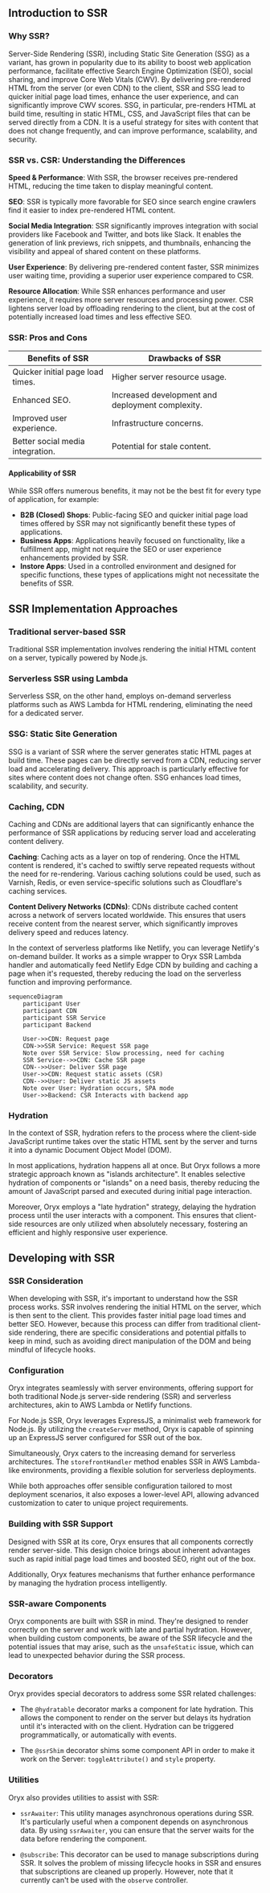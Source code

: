 ## Introduction to SSR

### Why SSR?

Server-Side Rendering (SSR), including Static Site Generation (SSG) as a variant, has grown in popularity due to its ability to boost web application performance, facilitate effective Search Engine Optimization (SEO), social sharing, and improve Core Web Vitals (CWV). By delivering pre-rendered HTML from the server (or even CDN) to the client, SSR and SSG lead to quicker initial page load times, enhance the user experience, and can significantly improve CWV scores. SSG, in particular, pre-renders HTML at build time, resulting in static HTML, CSS, and JavaScript files that can be served directly from a CDN. It is a useful strategy for sites with content that does not change frequently, and can improve performance, scalability, and security.

### SSR vs. CSR: Understanding the Differences

**Speed & Performance**: With SSR, the browser receives pre-rendered HTML, reducing the time taken to display meaningful content.

**SEO**: SSR is typically more favorable for SEO since search engine crawlers find it easier to index pre-rendered HTML content.

**Social Media Integration**: SSR significantly improves integration with social providers like Facebook and Twitter, and bots like Slack. It enables the generation of link previews, rich snippets, and thumbnails, enhancing the visibility and appeal of shared content on these platforms.

**User Experience**: By delivering pre-rendered content faster, SSR minimizes user waiting time, providing a superior user experience compared to CSR.

**Resource Allocation**: While SSR enhances performance and user experience, it requires more server resources and processing power. CSR lightens server load by offloading rendering to the client, but at the cost of potentially increased load times and less effective SEO.


### SSR: Pros and Cons

| Benefits of SSR                                                   | Drawbacks of SSR    |
|-------------------------------------------------------------------|---------------------|
| Quicker initial page load times.                                  | Higher server resource usage. |
| Enhanced SEO.                                                     | Increased development and deployment complexity. |
| Improved user experience.                                         | Infrastructure concerns. |
| Better social media integration.                                  | Potential for stale content. |

#### Applicability of SSR

While SSR offers numerous benefits, it may not be the best fit for every type of application, for example:

- **B2B (Closed) Shops**: Public-facing SEO and quicker initial page load times offered by SSR may not significantly benefit these types of applications.
- **Business Apps**: Applications heavily focused on functionality, like a fulfillment app, might not require the SEO or user experience enhancements provided by SSR.
- **Instore Apps**: Used in a controlled environment and designed for specific functions, these types of applications might not necessitate the benefits of SSR.


## SSR Implementation Approaches

### Traditional server-based SSR

Traditional SSR implementation involves rendering the initial HTML content on a server, typically powered by Node.js.

### Serverless SSR using Lambda

Serverless SSR, on the other hand, employs on-demand serverless platforms such as AWS Lambda for HTML rendering, eliminating the need for a dedicated server. 

### SSG: Static Site Generation

SSG is a variant of SSR where the server generates static HTML pages at build time. These pages can be directly served from a CDN, reducing server load and accelerating delivery. This approach is particularly effective for sites where content does not change often. SSG enhances load times, scalability, and security.

### Caching, CDN

Caching and CDNs are additional layers that can significantly enhance the performance of SSR applications by reducing server load and accelerating content delivery.

**Caching**: Caching acts as a layer on top of rendering. Once the HTML content is rendered, it's cached to swiftly serve repeated requests without the need for re-rendering. Various caching solutions could be used, such as Varnish, Redis, or even service-specific solutions such as Cloudflare's caching services.

**Content Delivery Networks (CDNs)**: CDNs distribute cached content across a network of servers located worldwide. This ensures that users receive content from the nearest server, which significantly improves delivery speed and reduces latency.

In the context of serverless platforms like Netlify, you can leverage Netlify's on-demand builder.
It works as a simple wrapper to Oryx SSR Lambda handler and automatically feed Netlify Edge CDN by building and caching a page when it's requested, thereby reducing the load on the serverless function and improving performance.

```mermaid
sequenceDiagram
    participant User
    participant CDN
    participant SSR Service
    participant Backend

    User->>CDN: Request page
    CDN->>SSR Service: Request SSR page
    Note over SSR Service: Slow processing, need for caching
    SSR Service-->>CDN: Cache SSR page
    CDN-->>User: Deliver SSR page
    User->>CDN: Request static assets (CSR)
    CDN-->>User: Deliver static JS assets
    Note over User: Hydration occurs, SPA mode
    User->>Backend: CSR Interacts with backend app

```

### Hydration

In the context of SSR, hydration refers to the process where the client-side JavaScript runtime takes over the static HTML sent by the server and turns it into a dynamic Document Object Model (DOM).

In most applications, hydration happens all at once. But Oryx follows a more strategic approach known as "islands architecture". It enables selective hydration of components or "islands" on a need basis, thereby reducing the amount of JavaScript parsed and executed during initial page interaction.

Moreover, Oryx employs a "late hydration" strategy, delaying the hydration process until the user interacts with a component. This ensures that client-side resources are only utilized when absolutely necessary, fostering an efficient and highly responsive user experience.


## Developing with SSR

### SSR Consideration

When developing with SSR, it's important to understand how the SSR process works. SSR involves rendering the initial HTML on the server, which is then sent to the client. This provides faster initial page load times and better SEO. However, because this process can differ from traditional client-side rendering, there are specific considerations and potential pitfalls to keep in mind, such as avoiding direct manipulation of the DOM and being mindful of lifecycle hooks.

### Configuration

Oryx integrates seamlessly with server environments, offering support for both traditional Node.js server-side rendering (SSR) and serverless architectures, akin to AWS Lambda or Netlify functions.

For Node.js SSR, Oryx leverages ExpressJS, a minimalist web framework for Node.js. By utilizing the `createServer` method, Oryx is capable of spinning up an ExpressJS server configured for SSR out of the box.

Simultaneously, Oryx caters to the increasing demand for serverless architectures. The `storefrontHandler` method enables SSR in AWS Lambda-like environments, providing a flexible solution for serverless deployments.

While both approaches offer sensible configuration tailored to most deployment scenarios, it also exposes a lower-level API, allowing advanced customization to cater to unique project requirements.

### Building with SSR Support

Designed with SSR at its core, Oryx ensures that all components correctly render server-side. This design choice brings about inherent advantages such as rapid initial page load times and boosted SEO, right out of the box.

Additionally, Oryx features mechanisms that further enhance performance by managing the hydration process intelligently.


### SSR-aware Components

Oryx components are built with SSR in mind. They're designed to render correctly on the server and work with late and partial hydration. However, when building custom components, be aware of the SSR lifecycle and the potential issues that may arise, such as the `unsafeStatic` issue, which can lead to unexpected behavior during the SSR process.

### Decorators

Oryx provides special decorators to address some SSR related challenges:

- The `@hydratable` decorator marks a component for late hydration. This allows the component to render on the server but delays its hydration until it's interacted with on the client. Hydration can be triggered programmatically, or automatically with events.   

- The `@ssrShim` decorator shims some component API in order to make it work on the Server: `toggleAttribute()` and `style` property. 

### Utilities

Oryx also provides utilities to assist with SSR:

- `ssrAwaiter`: This utility manages asynchronous operations during SSR. It's particularly useful when a component depends on asynchronous data. By using `ssrAwaiter`, you can ensure that the server waits for the data before rendering the component. 

- `@subscribe`: This decorator can be used to manage subscriptions during SSR. It solves the problem of missing lifecycle hooks in SSR and ensures that subscriptions are cleaned up properly. However, note that it currently can't be used with the `observe` controller.
